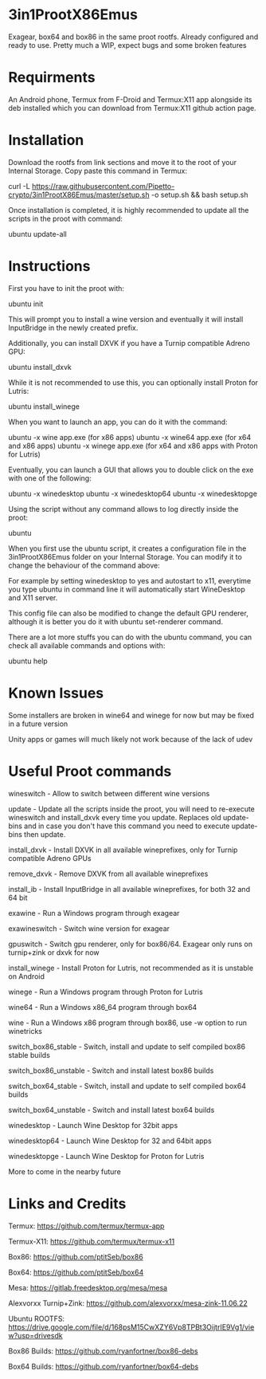 # 3in1ProotX86Emus

Exagear, box64 and box86 in the same proot rootfs. Already configured and ready to use. Pretty much a WIP, expect bugs and some broken features

# Requirments

An Android phone, Termux from F-Droid and Termux:X11 app alongside its deb installed which you can download from Termux:X11 github action page.

# Installation

Download the rootfs from link sections and move it to the root of your Internal Storage. Copy paste this command in Termux:

curl -L https://raw.githubusercontent.com/Pipetto-crypto/3in1ProotX86Emus/master/setup.sh -o setup.sh && bash setup.sh

Once installation is completed, it is highly recommended to update all the scripts in the proot with command:

ubuntu update-all

# Instructions

First you have to init the proot with:

ubuntu init

This will prompt you to install a wine version and eventually it will install InputBridge in the newly created prefix.

Additionally, you can install DXVK if you have a Turnip compatible Adreno GPU:

ubuntu install_dxvk

While it is not recommended to use this, you can optionally install Proton for Lutris:

ubuntu install_winege

When you want to launch an app, you can do it with the command:

ubuntu -x wine app.exe (for x86 apps)
ubuntu -x wine64 app.exe (for x64 and x86 apps)
ubuntu -x winege app.exe (for x64 and x86 apps with Proton for Lutris)

Eventually, you can launch a GUI that allows you to double click on the exe with one of the following:

ubuntu -x winedesktop
ubuntu -x winedesktop64
ubuntu -x winedesktopge

Using the script without any command allows to log directly inside the proot:

ubuntu

When you first use the ubuntu script, it creates a configuration file in the 3in1ProotX86Emus folder on your Internal Storage. You can modify it to change the behaviour of the command above:

For example by setting winedesktop to yes and autostart to x11, everytime you type ubuntu in command line it will automatically start WineDesktop and X11 server.

This config file can also be modified to change the default GPU renderer, although it is better you do it with ubuntu set-renderer command.

There are a lot more stuffs you can do with the ubuntu command, you can check all available commands and options with:

ubuntu help

# Known Issues

Some installers are broken in wine64 and winege for now but may be fixed in a future version

Unity apps or games will much likely not work because of the lack of udev

# Useful Proot commands

wineswitch - Allow to switch between different wine versions

update - Update all the scripts inside the proot, you will need to re-execute wineswitch and install_dxvk every time you update. Replaces old update-bins and in case you don't have this command you need to execute update-bins then update.

install_dxvk - Install DXVK in all available wineprefixes, only for Turnip compatible Adreno GPUs

remove_dxvk - Remove DXVK from all available wineprefixes

install_ib - Install InputBridge in all available wineprefixes, for both 32 and 64 bit

exawine - Run a Windows program through exagear

exawineswitch - Switch wine version for exagear

gpuswitch - Switch gpu renderer, only for box86/64. Exagear only runs on turnip+zink or dxvk for now

install_winege - Install Proton for Lutris, not recommended as it is unstable on Android

winege - Run a Windows program through Proton for Lutris

wine64 - Run a Windows x86_64 program through box64

wine - Run a Windows x86 program through box86, use -w option to run winetricks

switch_box86_stable - Switch, install and update to self compiled box86 stable builds

switch_box86_unstable - Switch and install latest box86 builds

switch_box64_stable - Switch, install and update to self compiled box64 builds

switch_box64_unstable - Switch and install latest box64 builds

winedesktop - Launch Wine Desktop for 32bit apps

winedesktop64 - Launch Wine Desktop for 32 and 64bit apps

winedesktopge - Launch Wine Desktop for Proton for Lutris

More to come in the nearby future

# Links and Credits

Termux: https://github.com/termux/termux-app

Termux-X11: https://github.com/termux/termux-x11

Box86: https://github.com/ptitSeb/box86

Box64: https://github.com/ptitSeb/box64

Mesa: https://gitlab.freedesktop.org/mesa/mesa

Alexvorxx Turnip+Zink: https://github.com/alexvorxx/mesa-zink-11.06.22

Ubuntu ROOTFS: https://drive.google.com/file/d/168psM15CwXZY6Vp8TPBt3OijtrIE9Vg1/view?usp=drivesdk

Box86 Builds: https://github.com/ryanfortner/box86-debs

Box64 Builds: https://github.com/ryanfortner/box64-debs




